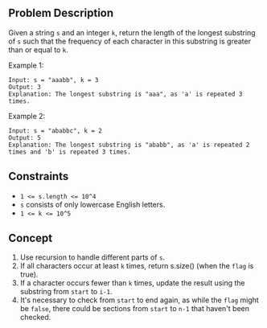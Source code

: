## Problem Description

Given a string `s` and an integer `k`, return the length of the longest substring of `s` such that the frequency of each character in this substring is greater than or equal to `k`.

Example 1:
```plaintext
Input: s = "aaabb", k = 3
Output: 3
Explanation: The longest substring is "aaa", as 'a' is repeated 3 times.
```
Example 2:
```plaintext
Input: s = "ababbc", k = 2
Output: 5
Explanation: The longest substring is "ababb", as 'a' is repeated 2 times and 'b' is repeated 3 times.
```

## Constraints

- `1 <= s.length <= 10^4`
- `s` consists of only lowercase English letters.
- `1 <= k <= 10^5`

## Concept
1. Use recursion to handle different parts of `s`.
2. If all characters occur at least `k` times, return s.size() (when the `flag` is true).
3. If a character occurs fewer than `k` times, update the result using the substring from `start` to `i-1`.
4. It's necessary to check from `start` to end again, as while the `flag` might be `false`, there could be sections from `start` to `n-1` that haven't been checked.
